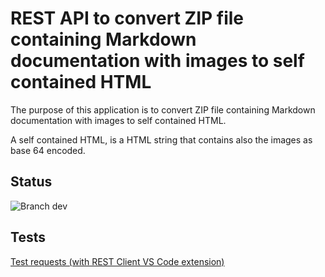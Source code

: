 
# REST API to convert ZIP file containing Markdown documentation with images to self contained HTML

The purpose of this application is to convert ZIP file containing Markdown documentation with images to self contained HTML.

A self contained HTML, is a HTML string that contains also the images as base 64 encoded.

## Status

![Branch `dev`](https://github.com/galamome/Markdown2Html/actions/workflows/docker-image.yml/badge.svg?branch=dev)

## Tests

[Test requests (with REST Client VS Code extension)](./Test/request.http)
